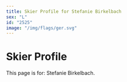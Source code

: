 ```yaml
---
title: Skier Profile for Stefanie Birkelbach
sex: "L"
id: "2525"
image: "/img/flags/ger.svg" 
---
```


# Skier Profile

This page is for: Stefanie Birkelbach.
    